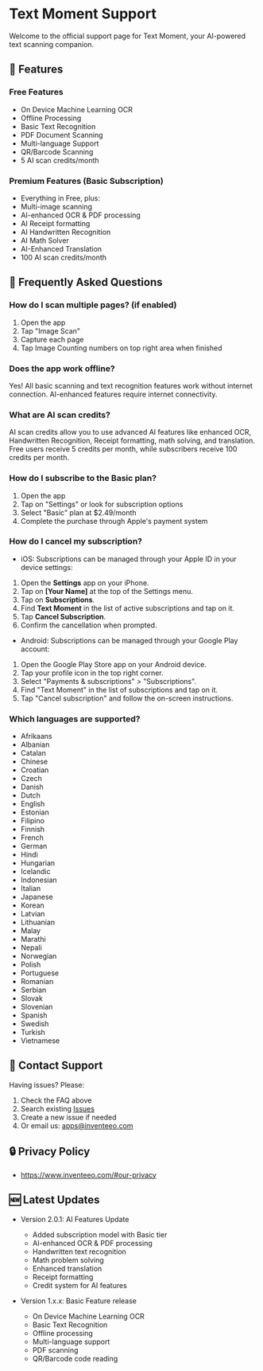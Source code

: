 # Text Moment Support
Welcome to the official support page for Text Moment, your AI-powered text scanning companion.

## 📱 Features

### Free Features
- On Device Machine Learning OCR
- Offline Processing
- Basic Text Recognition
- PDF Document Scanning
- Multi-language Support
- QR/Barcode Scanning
- 5 AI scan credits/month

### Premium Features (Basic Subscription)
- Everything in Free, plus:
- Multi-image scanning
- AI-enhanced OCR & PDF processing
- AI Receipt formatting
- AI Handwritten Recognition
- AI Math Solver
- AI-Enhanced Translation
- 100 AI scan credits/month

## 🤔 Frequently Asked Questions

### How do I scan multiple pages? (if enabled)
1. Open the app
2. Tap "Image Scan"
3. Capture each page
4. Tap Image Counting numbers on top right area when finished

### Does the app work offline?
Yes! All basic scanning and text recognition features work without internet connection. AI-enhanced features require internet connectivity.

### What are AI scan credits?
AI scan credits allow you to use advanced AI features like enhanced OCR, Handwritten Recognition, Receipt formatting, math solving, and translation. Free users receive 5 credits per month, while subscribers receive 100 credits per month.

### How do I subscribe to the Basic plan?
1. Open the app
2. Tap on "Settings" or look for subscription options
3. Select "Basic" plan at $2.49/month
4. Complete the purchase through Apple's payment system

### How do I cancel my subscription?
- iOS: Subscriptions can be managed through your Apple ID in your device settings:

1. Open the **Settings** app on your iPhone.
2. Tap on **[Your Name]** at the top of the Settings menu.
3. Tap on **Subscriptions**.
4. Find **Text Moment** in the list of active subscriptions and tap on it.
5. Tap **Cancel Subscription**.
6. Confirm the cancellation when prompted.

- Android: Subscriptions can be managed through your Google Play account:

1. Open the Google Play Store app on your Android device.
2. Tap your profile icon in the top right corner.
3. Select "Payments & subscriptions" > "Subscriptions".
4. Find "Text Moment" in the list of subscriptions and tap on it.
5. Tap "Cancel subscription" and follow the on-screen instructions.


### Which languages are supported?
- Afrikaans
- Albanian
- Catalan
- Chinese
- Croatian
- Czech
- Danish
- Dutch
- English
- Estonian
- Filipino
- Finnish
- French
- German
- Hindi
- Hungarian
- Icelandic
- Indonesian
- Italian
- Japanese
- Korean
- Latvian
- Lithuanian
- Malay
- Marathi
- Nepali
- Norwegian
- Polish
- Portuguese
- Romanian
- Serbian
- Slovak
- Slovenian
- Spanish
- Swedish
- Turkish
- Vietnamese

## 📧 Contact Support
Having issues? Please:
1. Check the FAQ above
2. Search existing [Issues](https://github.com/inventeeo/textmoment-support/issues)
3. Create a new issue if needed
4. Or email us: apps@inventeeo.com

## 🔒 Privacy Policy
- https://www.inventeeo.com/#our-privacy

## 🆕 Latest Updates
- Version 2.0.1: AI Features Update
  - Added subscription model with Basic tier
  - AI-enhanced OCR & PDF processing
  - Handwritten text recognition
  - Math problem solving
  - Enhanced translation
  - Receipt formatting
  - Credit system for AI features

- Version 1.x.x: Basic Feature release
  - On Device Machine Learning OCR
  - Basic Text Recognition
  - Offline processing
  - Multi-language support
  - PDF scanning
  - QR/Barcode code reading
